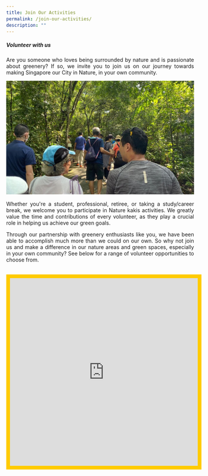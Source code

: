 ```yaml
---
title: Join Our Activities
permalink: /join-our-activities/
description: ""
---
```

<style>
	.responsivecal {
		position:relative;
		height: 0%
		width:50%;
		padding-bottom:100%;
	}
	
	.responsivecal iframe {
		position:absolute;
		height:100%;
		width:100%;
		overflow:scroll;
	}
</style>

<section>
<h5>Volunteer with us</h5>
<p align="justify">Are you someone who loves being surrounded by nature and is passionate about greenery? If so, we invite you to join us on our journey towards making Singapore our City in Nature, in your own community.</p>

<img src="/images/DIY%20Nature%20walks/diy%20walk%20100.PNG">	
	
<p align="justify">Whether you're a student, professional, retiree, or taking a study/career break, we welcome you to participate in Nature kakis activities. We greatly value the time and contributions of every volunteer, as they play a crucial role in helping us achieve our green goals.</p>

<p align="justify">Through our partnership with greenery enthusiasts like you, we have been able to accomplish much more than we could on our own. So why not join us and make a difference in our nature areas and green spaces, especially in your own community? See below for a range of volunteer opportunities to choose from.</p>
<br>
<div class="responsivecal">
	<iframe scrolling="no" frameborder="0" height="100%" width="100%" style="border:solid 10px #FFCB00" src="https://calendar.google.com/calendar/embed?height=600&amp;wkst=2&amp;bgcolor=%23ffcb00&amp;ctz=Asia%2FSingapore&amp;showTitle=0&amp;src=bnBuYXR1cmVrYWtpc0BnbWFpbC5jb20&amp;src=ZW4tZ2Iuc2luZ2Fwb3JlI2hvbGlkYXlAZ3JvdXAudi5jYWxlbmRhci5nb29nbGUuY29t&amp;color=%23039BE5&amp;color=%230B8043"></iframe>
</div>
</section>